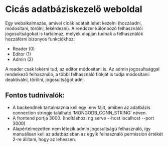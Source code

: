 # Cicás adatbáziskezelő weboldal
Egy webalkalmazás, amivel cicák adatait lehet kezelni (hozzáadni, módosítani, törölni, lekérdezni). A rendszer különböző felhasználói jogosultságokat is tartalmaz, melyek alapján tudnak a felhasználók hozzáférni bizonyos funkciókhoz:
- Reader (0)
- Editor (1)
- Admin (2)

A reader csak lekérni tud, az editor módosítani is. Az admin jogosultsággal rendelkező felhasználó, a többi felhasználó fiókját is tudja módosítani: deaktiválni, törölni, jogosultságot adni.

## Fontos tudnivalók:
- A backendnek tartalmaznia kell egy .env fájlt, amiben az adatbázis connection stringje található 'MONGODB_CONN_STRING' néven.
- A frontend portja 3000. (Indításhoz: ng serve --host localhost --port 3000)
- Alapértelmezetten nem létezik admin jogosultságú felhasználó, így manuálisan kell az adatbázisban az egyik felhasználó permission értékét 2-re állítani, hogy az lehessen.
